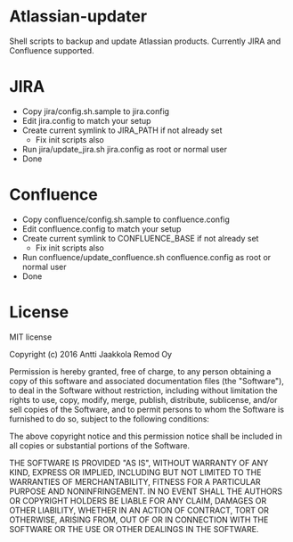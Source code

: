 Atlassian-updater
=================

Shell scripts to backup and update Atlassian products. Currently JIRA and
Confluence supported.

JIRA
====

* Copy jira/config.sh.sample to jira.config
* Edit jira.config to match your setup
* Create current symlink to JIRA_PATH if not already set
   * Fix init scripts also
* Run jira/update_jira.sh jira.config as root or normal user
* Done

Confluence
==========

* Copy confluence/config.sh.sample to confluence.config
* Edit confluence.config to match your setup
* Create current symlink to CONFLUENCE_BASE if not already set
   * Fix init scripts also
* Run confluence/update_confluence.sh confluence.config as root or normal user
* Done

License
=======

MIT license

Copyright (c) 2016 Antti Jaakkola Remod Oy

Permission is hereby granted, free of charge, to any person obtaining a copy of
this software and associated documentation files (the "Software"), to deal in
the Software without restriction, including without limitation the rights to
use, copy, modify, merge, publish, distribute, sublicense, and/or sell copies
of the Software, and to permit persons to whom the Software is furnished to do
so, subject to the following conditions:

The above copyright notice and this permission notice shall be included in all
copies or substantial portions of the Software.

THE SOFTWARE IS PROVIDED "AS IS", WITHOUT WARRANTY OF ANY KIND, EXPRESS OR
IMPLIED, INCLUDING BUT NOT LIMITED TO THE WARRANTIES OF MERCHANTABILITY, FITNESS
FOR A PARTICULAR PURPOSE AND NONINFRINGEMENT. IN NO EVENT SHALL THE AUTHORS OR
COPYRIGHT HOLDERS BE LIABLE FOR ANY CLAIM, DAMAGES OR OTHER LIABILITY, WHETHER
IN AN ACTION OF CONTRACT, TORT OR OTHERWISE, ARISING FROM, OUT OF OR IN
CONNECTION WITH THE SOFTWARE OR THE USE OR OTHER DEALINGS IN THE SOFTWARE.
